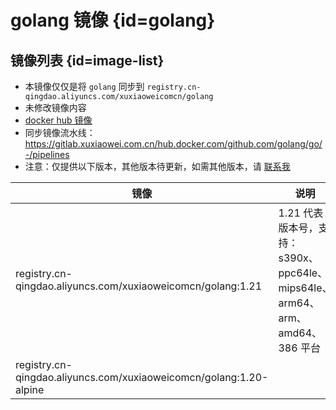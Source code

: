 # golang 镜像 {id=golang}

## 镜像列表 {id=image-list}

- 本镜像仅仅是将 `golang` 同步到 `registry.cn-qingdao.aliyuncs.com/xuxiaoweicomcn/golang`
- 未修改镜像内容
- [docker hub 镜像](https://hub.docker.com/_/golang)
- 同步镜像流水线：https://gitlab.xuxiaowei.com.cn/hub.docker.com/github.com/golang/go/-/pipelines
- 注意：仅提供以下版本，其他版本待更新，如需其他版本，请 [联系我](../../../guide/website.md)

| 镜像                                                                 | 说明                                                          |
|--------------------------------------------------------------------|-------------------------------------------------------------|
| registry.cn-qingdao.aliyuncs.com/xuxiaoweicomcn/golang:1.21        | 1.21 代表版本号，支持：s390x、ppc64le、mips64le、arm64、arm、amd64、386 平台 |
| registry.cn-qingdao.aliyuncs.com/xuxiaoweicomcn/golang:1.20-alpine |                                                             |

<style>

._image_registry_cn-qingdao_aliyuncs_com_xuxiaoweicomcn_golang table tr th:nth-child(1), 
._image_registry_cn-qingdao_aliyuncs_com_xuxiaoweicomcn_golang table tr td:nth-child(1) {
    min-width: 490px;
}

._image_registry_cn-qingdao_aliyuncs_com_xuxiaoweicomcn_golang table tr th:nth-child(2), 
._image_registry_cn-qingdao_aliyuncs_com_xuxiaoweicomcn_golang table tr td:nth-child(2) {
    min-width: 585px;
}

</style>